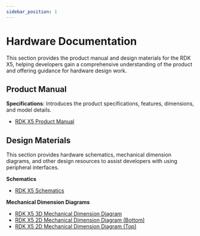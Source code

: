 ```yaml
---
sidebar_position: 1
---
```


# Hardware Documentation

This section provides the product manual and design materials for the RDK X5, helping developers gain a comprehensive understanding of the product and offering guidance for hardware design work.

## Product Manual

**Specifications**: Introduces the product specifications, features, dimensions, and model details.

- [RDK X5 Product Manual](https://archive.d-robotics.cc/downloads/hardware/rdk_x5/RDK_X5_Product_Brief_V1.0.pdf)

## Design Materials

This section provides hardware schematics, mechanical dimension diagrams, and other design resources to assist developers with using peripheral interfaces.

**Schematics**
- [RDK X5 Schematics](https://archive.d-robotics.cc/downloads/hardware/rdk_x5/RDK_X5_IO_CONN_PUBLIC_V1.0.pdf)

**Mechanical Dimension Diagrams**
- [RDK X5 3D Mechanical Dimension Diagram](https://archive.d-robotics.cc/downloads/hardware/rdk_x5/X5_RDK_LPDDR4_4266MHz_V1P0_pcb.stp)
- [RDK X5 2D Mechanical Dimension Diagram (Bottom)](https://archive.d-robotics.cc/downloads/hardware/rdk_x5/X5_RDK_LPDDR4_4266MHz_V1P0_bottom_dxf.dxf)
- [RDK X5 2D Mechanical Dimension Diagram (Top)](https://archive.d-robotics.cc/downloads/hardware/rdk_x5/X5_RDK_LPDDR4_4266MHz_V1P0_top_dxf.dxf)
